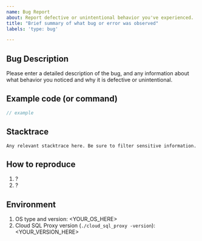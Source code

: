 ```yaml
---
name: Bug Report
about: Report defective or unintentional behavior you've experienced.
title: "Brief summary of what bug or error was observed"
labels: 'type: bug'

---
```


<!--

Thanks for stopping by to let us know something could be better!

**PLEASE READ**: If you have a support contract with Google, please create an 
issue in the [support console](https://cloud.google.com/support/) instead of 
filing on GitHub. This will ensure a timely response.

Please run down the following list and make sure you've tried the usual "quick fixes":

  - Search the issues already opened: https://github.com//issues
  - Check for answers on StackOverflow: http://stackoverflow.com/questions/google-cloud-sql

If you are still having issues, please include as much information as possible:

--> 

## Bug Description

Please enter a detailed description of the bug, and any information about what 
behavior you noticed and why it is defective or unintentional. 

## Example code (or command)

```java
// example
```

## Stacktrace
```
Any relevant stacktrace here. Be sure to filter sensitive information.
```

## How to reproduce

  1. ?
  2. ?

## Environment

1. OS type and version: <YOUR_OS_HERE>
2. Cloud SQL Proxy version (`./cloud_sql_proxy -version`): <YOUR_VERSION_HERE>
